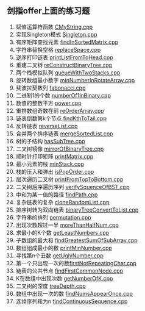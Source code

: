 ## 剑指offer上面的练习题

1. 赋值运算符函数 		[CMyString.cpp](https://github.com/HustDingfu/jianzhiOfferPractice/blob/master/CMyString.cpp)
2. 实现Singleton模式	[Singleton.cpp](https://github.com/HustDingfu/jianzhiOfferPractice/blob/master/Singleton.cpp)
3. 有序矩阵查找元素		[findInSortedMatrix.cpp](https://github.com/HustDingfu/jianzhiOfferPractice/blob/master/findInSortedMatrix.cpp)
4. 字符串替换空格		[replaceSpace.cpp](https://github.com/HustDingfu/jianzhiOfferPractice/blob/master/replaceSpace.cpp)
5. 逆序打印链表			[printListFromToHead.cpp](https://github.com/HustDingfu/jianzhiOfferPractice/blob/master/printListFromToHead.cpp)
6. 重建二叉树			[reConstructBinaryTree.cpp](https://github.com/HustDingfu/jianzhiOfferPractice/blob/master/reConstructBinaryTree.cpp)
7. 两个栈模拟队列		[queueWithTwoStacks.cpp](https://github.com/HustDingfu/jianzhiOfferPractice/blob/master/queueWithTwoStacks.cpp)
8. 旋转数组最小数字		[minNumberInRotateArray.cpp](https://github.com/HustDingfu/jianzhiOfferPractice/blob/master/minNumberInRotateArray.cpp)
9. 斐波拉契数列			[fabonacci.cpp](https://github.com/HustDingfu/jianzhiOfferPractice/blob/master/fibonacci.cpp)
10. 二进制1的个数		[numberOf1InBinary.cpp](https://github.com/HustDingfu/jianzhiOfferPractice/blob/master/numberOf1InBinary.cpp)
11. 数值的整数平方		[power.cpp](https://github.com/HustDingfu/jianzhiOfferPractice/blob/master/power.cpp)
14. 重排数组奇数在前	[reOrderArray.cpp](https://github.com/HustDingfu/jianzhiOfferPractice/blob/master/reOrderArray.cpp)
15. 链表倒数第k个节点	[findKthToTail.cpp](https://github.com/HustDingfu/jianzhiOfferPractice/blob/master/findKthToTail.cpp)
16. 反转链表			[reverseList.cpp](https://github.com/HustDingfu/jianzhiOfferPractice/blob/master/reverseList.cpp)
17. 合并两个排序链表	[mergeSortedList.cpp](https://github.com/HustDingfu/jianzhiOfferPractice/blob/master/mergeSortedList.cpp)	
18. 树的子结构			[hasSubTree.cpp](https://github.com/HustDingfu/jianzhiOfferPractice/blob/master/hasSubTree.cpp)
19. 二叉树镜像			[mirrorOfBinaryTree.cpp](https://github.com/HustDingfu/jianzhiOfferPractice/blob/master/mirrorOfBinaryTree.cpp)
20. 顺时针打印矩阵		[printMatrix.cpp](https://github.com/HustDingfu/jianzhiOfferPractice/blob/master/printMatrix.cpp)
21. 最小元素的栈		[minStack.cpp](https://github.com/HustDingfu/jianzhiOfferPractice/blob/master/minStack.cpp)
22. 栈的压入和弹出		[isPopOrder.cpp](https://github.com/HustDingfu/jianzhiOfferPractice/blob/master/isPopOrder.cpp)
23. 层次遍历二叉树		[printFromTopToBottom.cpp](https://github.com/HustDingfu/jianzhiOfferPractice/blob/master/printFromTopToBottom.cpp)
24. 二叉树后序遍历序列	[verifySquenceOfBST.cpp](https://github.com/HustDingfu/jianzhiOfferPractice/blob/master/verifySquenceOfBST.cpp)
25. 中和为某一值的路径	[findPath.cpp](https://github.com/HustDingfu/jianzhiOfferPractice/blob/master/findPath.cpp)
26. 复杂链表的复杂		[cloneRandomList.cpp](https://github.com/HustDingfu/jianzhiOfferPractice/blob/master/cloneRandomList.cpp)
27. 排序树转为双向链表	[binaryTreeConvertToList.cpp](https://github.com/HustDingfu/jianzhiOfferPractice/blob/master/binaryTreeConvertToList.cpp)
28. 字符串的排列		[permutation.cpp](https://github.com/HustDingfu/jianzhiOfferPractice/blob/master/permutation.cpp)
29. 出现次数超过一半	[moreThanHalfNum.cpp](https://github.com/HustDingfu/jianzhiOfferPractice/blob/master/moreThanHalfNum.cpp)
30. 求最小的K个数		[getLeastNumbers.cpp](https://github.com/HustDingfu/jianzhiOfferPractice/blob/master/getLeastNumbers.cpp)
31. 子数组的最大和		[findGreatestSumOfSubArray.cpp](https://github.com/HustDingfu/jianzhiOfferPractice/blob/master/findGreatestSumOfSubArray.cpp)
33. 数组组成最小的数	[printMinNumber.cpp](https://github.com/HustDingfu/jianzhiOfferPractice/blob/master/printMinNumber.cpp)
34. 寻找第n个丑数		[getUglyNumber.cpp](https://github.com/HustDingfu/jianzhiOfferPractice/blob/master/getUglyNumber.cpp)
35. 第一个只出现一次的数[firstNotRepeatingChar.cpp](https://github.com/HustDingfu/jianzhiOfferPractice/blob/master/firstNotRepeatingChar.cpp)
37. 链表的公共节点		[findFirstCommonNode.cpp](https://github.com/HustDingfu/jianzhiOfferPractice/blob/master/findFirstCommonNode.cpp)
38. K在数组中出现次数	[getNumberOfK.cpp](https://github.com/HustDingfu/jianzhiOfferPractice/blob/master/getNumberOfK.cpp)
39. 二叉树的深度		[treeDepth.cpp](https://github.com/HustDingfu/jianzhiOfferPractice/blob/master/treeDepth.cpp)
40. 数组中出现一次的数	[findNumsAppearOnce.cpp](https://github.com/HustDingfu/jianzhiOfferPractice/blob/master/findNumsAppearOnce.cpp)
41. 连续序列和为n		[findContinuousSequence.cpp](https://github.com/HustDingfu/jianzhiOfferPractice/blob/master/findContinuousSequence.cpp)



